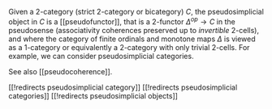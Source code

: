 Given a 2-category (strict 2-category or bicategory) $C$, the pseudosimplicial object in $C$ is a [[pseudofunctor]], that is a 2-functor $\Delta^{op}\to C$ in the pseudosense (associativity coherences preserved up to _invertible_ 2-cells), 
and where the category of finite ordinals and monotone maps $\Delta$ is viewed as
a 1-category or equivalently a 2-category with only trivial 2-cells. For example, we
can consider pseudosimplicial categories.

See also [[pseudocoherence]].

[[!redirects pseudosimplicial category]]
[[!redirects pseudosimplicial categories]]
[[!redirects pseudosimplicial objects]]